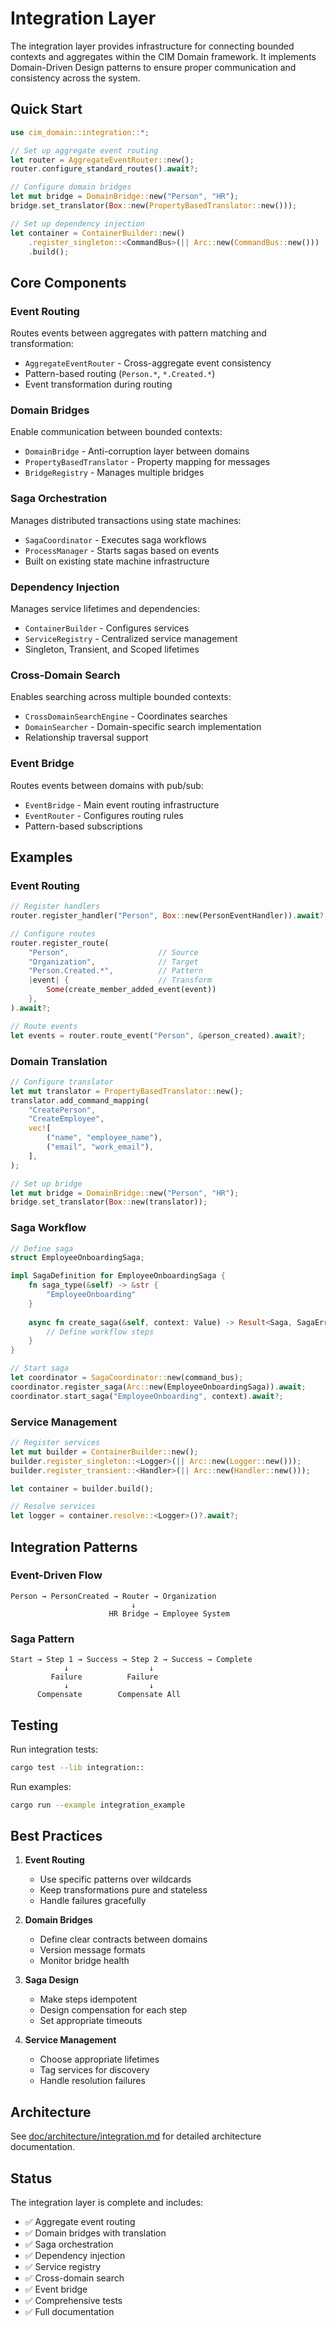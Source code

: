 # Integration Layer

The integration layer provides infrastructure for connecting bounded contexts and aggregates within the CIM Domain framework. It implements Domain-Driven Design patterns to ensure proper communication and consistency across the system.

## Quick Start

```rust
use cim_domain::integration::*;

// Set up aggregate event routing
let router = AggregateEventRouter::new();
router.configure_standard_routes().await?;

// Configure domain bridges
let mut bridge = DomainBridge::new("Person", "HR");
bridge.set_translator(Box::new(PropertyBasedTranslator::new()));

// Set up dependency injection
let container = ContainerBuilder::new()
    .register_singleton::<CommandBus>(|| Arc::new(CommandBus::new()))
    .build();
```

## Core Components

### Event Routing
Routes events between aggregates with pattern matching and transformation:
- `AggregateEventRouter` - Cross-aggregate event consistency
- Pattern-based routing (`Person.*`, `*.Created.*`)
- Event transformation during routing

### Domain Bridges
Enable communication between bounded contexts:
- `DomainBridge` - Anti-corruption layer between domains
- `PropertyBasedTranslator` - Property mapping for messages
- `BridgeRegistry` - Manages multiple bridges

### Saga Orchestration
Manages distributed transactions using state machines:
- `SagaCoordinator` - Executes saga workflows
- `ProcessManager` - Starts sagas based on events
- Built on existing state machine infrastructure

### Dependency Injection
Manages service lifetimes and dependencies:
- `ContainerBuilder` - Configures services
- `ServiceRegistry` - Centralized service management
- Singleton, Transient, and Scoped lifetimes

### Cross-Domain Search
Enables searching across multiple bounded contexts:
- `CrossDomainSearchEngine` - Coordinates searches
- `DomainSearcher` - Domain-specific search implementation
- Relationship traversal support

### Event Bridge
Routes events between domains with pub/sub:
- `EventBridge` - Main event routing infrastructure
- `EventRouter` - Configures routing rules
- Pattern-based subscriptions

## Examples

### Event Routing
```rust
// Register handlers
router.register_handler("Person", Box::new(PersonEventHandler)).await?;

// Configure routes
router.register_route(
    "Person",                    // Source
    "Organization",              // Target
    "Person.Created.*",          // Pattern
    |event| {                    // Transform
        Some(create_member_added_event(event))
    },
).await?;

// Route events
let events = router.route_event("Person", &person_created).await?;
```

### Domain Translation
```rust
// Configure translator
let mut translator = PropertyBasedTranslator::new();
translator.add_command_mapping(
    "CreatePerson",
    "CreateEmployee",
    vec![
        ("name", "employee_name"),
        ("email", "work_email"),
    ],
);

// Set up bridge
let mut bridge = DomainBridge::new("Person", "HR");
bridge.set_translator(Box::new(translator));
```

### Saga Workflow
```rust
// Define saga
struct EmployeeOnboardingSaga;

impl SagaDefinition for EmployeeOnboardingSaga {
    fn saga_type(&self) -> &str {
        "EmployeeOnboarding"
    }
    
    async fn create_saga(&self, context: Value) -> Result<Saga, SagaError> {
        // Define workflow steps
    }
}

// Start saga
let coordinator = SagaCoordinator::new(command_bus);
coordinator.register_saga(Arc::new(EmployeeOnboardingSaga)).await;
coordinator.start_saga("EmployeeOnboarding", context).await?;
```

### Service Management
```rust
// Register services
let mut builder = ContainerBuilder::new();
builder.register_singleton::<Logger>(|| Arc::new(Logger::new()));
builder.register_transient::<Handler>(|| Arc::new(Handler::new()));

let container = builder.build();

// Resolve services
let logger = container.resolve::<Logger>()?.await?;
```

## Integration Patterns

### Event-Driven Flow
```
Person → PersonCreated → Router → Organization
                           ↓
                      HR Bridge → Employee System
```

### Saga Pattern
```
Start → Step 1 → Success → Step 2 → Success → Complete
            ↓                  ↓
         Failure          Failure
            ↓                  ↓
      Compensate        Compensate All
```

## Testing

Run integration tests:
```bash
cargo test --lib integration::
```

Run examples:
```bash
cargo run --example integration_example
```

## Best Practices

1. **Event Routing**
   - Use specific patterns over wildcards
   - Keep transformations pure and stateless
   - Handle failures gracefully

2. **Domain Bridges**
   - Define clear contracts between domains
   - Version message formats
   - Monitor bridge health

3. **Saga Design**
   - Make steps idempotent
   - Design compensation for each step
   - Set appropriate timeouts

4. **Service Management**
   - Choose appropriate lifetimes
   - Tag services for discovery
   - Handle resolution failures

## Architecture

See [doc/architecture/integration.md](../../doc/architecture/integration.md) for detailed architecture documentation.

## Status

The integration layer is complete and includes:
- ✅ Aggregate event routing
- ✅ Domain bridges with translation
- ✅ Saga orchestration
- ✅ Dependency injection
- ✅ Service registry
- ✅ Cross-domain search
- ✅ Event bridge
- ✅ Comprehensive tests
- ✅ Full documentation
